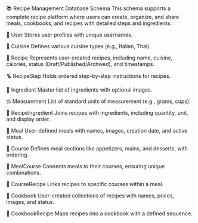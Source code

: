 📚 Recipe Management Database Schema
This schema supports a complete recipe platform where users can create, organize, and share meals, cookbooks, and recipes with detailed steps and ingredients.

👤 User
Stores user profiles with unique usernames.

🍴 Cuisine
Defines various cuisine types (e.g., Italian, Thai).

📖 Recipe
Represents user-created recipes, including name, cuisine, calories, status (Draft/Published/Archived), and timestamps.

🪜 RecipeStep
Holds ordered step-by-step instructions for recipes.

🧂 Ingredient
Master list of ingredients with optional images.

⚖️ Measurement
List of standard units of measurement (e.g., grams, cups).

🧪 RecipeIngredient
Joins recipes with ingredients, including quantity, unit, and display order.

🥗 Meal
User-defined meals with names, images, creation date, and active status.

🧾 Course
Defines meal sections like appetizers, mains, and desserts, with ordering.

🍛 MealCourse
Connects meals to their courses, ensuring unique combinations.

🍲 CourseRecipe
Links recipes to specific courses within a meal.

📘 Cookbook
User-created collections of recipes with names, prices, images, and status.

📗 CookbookRecipe
Maps recipes into a cookbook with a defined sequence.
